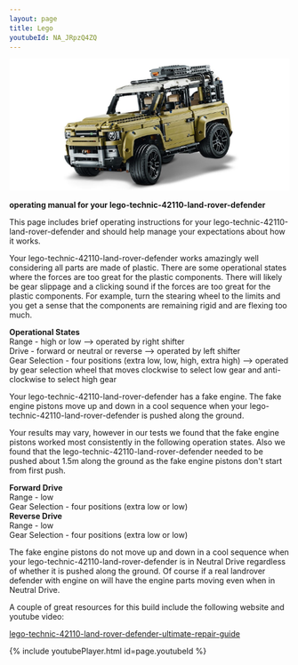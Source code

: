 ```yaml
---
layout: page
title: Lego
youtubeId: NA_JRpzQ4ZQ
---
```


![LegoTechnic42110LandRoverDefender.png](/assets/LegoTechnic42110LandRoverDefender01.png)  

**operating manual for your lego-technic-42110-land-rover-defender**

This page includes brief operating instructions for your lego-technic-42110-land-rover-defender and should help manage your expectations about how it works.

Your lego-technic-42110-land-rover-defender works amazingly well considering all parts are made of plastic. There are some operational states where the forces are too great for the plastic components. There will likely be gear slippage and a clicking sound if the forces are too great for the plastic components. For example,  turn the stearing wheel to the limits and you get a sense that the components are remaining rigid and are flexing too much. 

**Operational States**  
Range - high or low --> operated by right shifter  
Drive - forward or neutral or reverse --> operated by left shifter  
Gear Selection - four positions (extra low, low, high, extra high) --> operated by gear selection wheel that moves clockwise to select low gear and anti-clockwise to select high gear  

Your lego-technic-42110-land-rover-defender has a fake engine.  The fake engine pistons move up and down in a cool sequence when your lego-technic-42110-land-rover-defender is pushed along the ground.  

Your results may vary, however in our tests we found that the fake engine pistons worked most consistently in the following operation states.  Also we found that the lego-technic-42110-land-rover-defender needed to be pushed about 1.5m along the ground as the fake engine pistons don't start from first push.


**Forward Drive**  
Range - low  
Gear Selection - four positions (extra low or low)  
**Reverse Drive**  
Range - low  
Gear Selection - four positions (extra low or low)  


The fake engine pistons do not move up and down in a cool sequence when your lego-technic-42110-land-rover-defender is in Neutral Drive regardless of whether it is pushed along the ground.  Of course if a real landrover defender with engine on will have the engine parts moving even when in Neutral Drive.  

A couple of great resources for this build include the following website and youtube video:

[lego-technic-42110-land-rover-defender-ultimate-repair-guide](https://racingbrick.com/2020/04/lego-technic-42110-land-rover-defender-ultimate-repair-guide/)  

{% include youtubePlayer.html id=page.youtubeId %}

